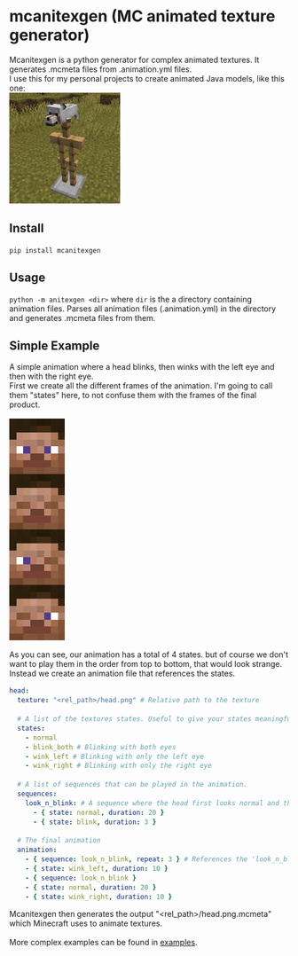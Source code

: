 # mcanitexgen (MC animated texture generator)
Mcanitexgen is a python generator for complex animated textures. It generates .mcmeta files from .animation.yml files.<br>
I use this for my personal projects to create animated Java models, like this one:<br>
<img src="examples/dog/dog.gif" width="200" style="image-rendering: pixelated; image-rendering: -moz-crisp-edges; image-rendering: crisp-edges;"/>

## Install
`pip install mcanitexgen`

## Usage
`python -m anitexgen <dir>` where `dir` is the a directory containing animation files.
Parses all animation files (.animation.yml) in the directory and generates .mcmeta files from them.

## Simple Example
A simple animation where a head blinks, then winks with the left eye and then with the right eye.
<br>
First we create all the different frames of the animation. I'm going to call them "states" here, to not confuse them with the frames of the final product.<br>
<br>
<img src="img/anim_example.png" width="100" style="image-rendering: pixelated; image-rendering: -moz-crisp-edges; image-rendering: crisp-edges;"/>

As you can see, our animation has a total of 4 states. but of course we don't want to play them in the order from top to bottom, that would look strange.
Instead we create an animation file that references the states.
<br>
```yaml
head:
  texture: "<rel_path>/head.png" # Relative path to the texture
  
  # A list of the textures states. Useful to give your states meaningful names.
  states: 
    - normal
    - blink_both # Blinking with both eyes
    - wink_left # Blinking with only the left eye
    - wink_right # Blinking with only the right eye
  
  # A list of sequences that can be played in the animation.
  sequences:
    look_n_blink: # A sequence where the head first looks normal and then blinks shortly
      - { state: normal, duration: 20 }
      - { state: blink, duration: 3 }
  
  # The final animation
  animation: 
    - { sequence: look_n_blink, repeat: 3 } # References the 'look_n_blink' sequence and plays it 3 times
    - { state: wink_left, duration: 10 }
    - { sequence: look_n_blink }
    - { state: normal, duration: 20 }
    - { state: wink_right, duration: 10 }
```
Mcanitexgen then generates the output "<rel_path>/head.png.mcmeta" which Minecraft uses to animate textures.<br>
<br>
More complex examples can be found in [examples](https://github.com/OrangeUtan/mcanitexgen/tree/master/examples).
